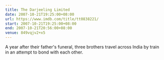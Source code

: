 ```yaml
---
title: The Darjeeling Limited
date: 2007-10-21T19:25:00+08:00
url: https://www.imdb.com/title/tt0838221/
start: 2007-10-21T19:25:00+08:00
end: 2007-10-21T20:56:00+08:00
venue: 849vqjv2+x5
---
```

A year after their father's funeral, three brothers travel across India by train in an attempt to bond with each other.
